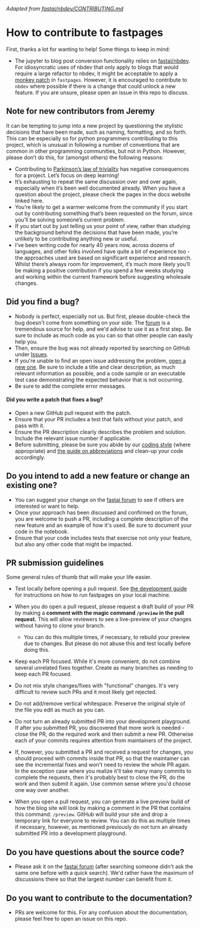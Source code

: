 _Adapted from [fastai/nbdev/CONTRIBUTING.md](https://github.com/fastai/nbdev/blob/master/CONTRIBUTING.md)_

# How to contribute to fastpages

First, thanks a lot for wanting to help! Some things to keep in mind:

- The jupyter to blog post conversion functionality relies on [fastai/nbdev](https://github.com/fastai/nbdev).  For idiosyncratic uses of nbdev that only apply to blogs that would require a large refactor to nbdev, it might be acceptable to apply a [monkey patch](https://stackoverflow.com/questions/5626193/what-is-monkey-patching) in `fastpages`.  However, it is encouraged to contribute to `nbdev` where possible if there is a change that could unlock a new feature.  If you are unsure, please open an issue in this repo to discuss.


## Note for new contributors from Jeremy

It can be tempting to jump into a new project by questioning the stylistic decisions that have been made, such as naming, formatting, and so forth. This can be especially so for python programmers contributing to this project, which is unusual in following a number of conventions that are common in other programming communities, but not in Python. However, please don’t do this, for (amongst others) the following reasons:

- Contributing to [Parkinson’s law of triviality](https://www.wikiwand.com/en/Law_of_triviality) has negative consequences for a project. Let’s focus on deep learning!
- It’s exhausting to repeat the same discussion over and over again, especially when it’s been well documented already. When you have a question about the project, please check the pages in the docs website linked here.
- You’re likely to get a warmer welcome from the community if you start out by contributing something that’s been requested on the forum, since you’ll be solving someone’s current problem.
- If you start out by just telling us your point of view, rather than studying the background behind the decisions that have been made, you’re unlikely to be contributing anything new or useful.
- I’ve been writing code for nearly 40 years now, across dozens of languages, and other folks involved have quite a bit of experience too - the approaches used are based on significant experience and research. Whilst there’s always room for improvement, it’s much more likely you’ll be making a positive contribution if you spend a few weeks studying and working within the current framework before suggesting wholesale changes.


## Did you find a bug?

* Nobody is perfect, especially not us. But first, please double-check the bug doesn't come from something on your side. The [forum](http://forums.fast.ai/) is a tremendous source for help, and we'd advise to use it as a first step. Be sure to include as much code as you can so that other people can easily help you.
* Then, ensure the bug was not already reported by searching on GitHub under [Issues](https://github.com/fastai/fastpages/issues).
* If you're unable to find an open issue addressing the problem, [open a new one](https://github.com/fastai/fastpages/issues/new). Be sure to include a title and clear description, as much relevant information as possible, and a code sample or an executable test case demonstrating the expected behavior that is not occurring.
* Be sure to add the complete error messages.

#### Did you write a patch that fixes a bug?

* Open a new GitHub pull request with the patch.
* Ensure that your PR includes a test that fails without your patch, and pass with it.
* Ensure the PR description clearly describes the problem and solution. Include the relevant issue number if applicable.
* Before submitting, please be sure you abide by our [coding style](https://docs.fast.ai/dev/style.html) (where appropriate) and [the guide on abbreviations](https://docs.fast.ai/dev/abbr.html) and clean-up your code accordingly.

## Do you intend to add a new feature or change an existing one?

* You can suggest your change on the [fastai forum](http://forums.fast.ai/) to see if others are interested or want to help. 
* Once your approach has been discussed and confirmed on the forum, you are welcome to push a PR, including a complete description of the new feature and an example of how it's used. Be sure to document your code in the notebook.
* Ensure that your code includes tests that exercise not only your feature, but also any other code that might be impacted.

## PR submission guidelines

Some general rules of thumb that will make your life easier.

* Test locally before opening a pull request. See [the development guide](_fastpages_docs/DEVELOPMENT.md) for instructions on how to run fastpages on your local machine.
* When you do open a pull request, please request a draft build of your PR by making a **comment with the magic command `/preview` in the pull request.**  This will allow reviewers to see a live-preview of your changes without having to clone your branch.
    * You can do this multiple times, if necessary, to rebuild your preview due to changes.  But please do not abuse this and test locally before doing this.

* Keep each PR focused. While it's more convenient, do not combine several unrelated fixes together. Create as many branches as needing to keep each PR focused.
* Do not mix style changes/fixes with "functional" changes. It's very difficult to review such PRs and it most likely get rejected.
* Do not add/remove vertical whitespace. Preserve the original style of the file you edit as much as you can.
* Do not turn an already submitted PR into your development playground. If after you submitted PR, you discovered that more work is needed - close the PR, do the required work and then submit a new PR. Otherwise each of your commits requires attention from maintainers of the project.
* If, however, you submitted a PR and received a request for changes, you should proceed with commits inside that PR, so that the maintainer can see the incremental fixes and won't need to review the whole PR again. In the exception case where you realize it'll take many many commits to complete the requests, then it's probably best to close the PR, do the work and then submit it again. Use common sense where you'd choose one way over another.
* When you open a pull request, you can generate a live preview build of how the blog site will look by making a comment in the PR that contains this command: `/preview`.  GitHub will build your site and drop a temporary link for everyone to review.  You can do this as multiple times if necessary, however, as mentioned previously do not turn an already submitted  PR into a development playground.

## Do you have questions about the source code?

* Please ask it on the [fastai forum](http://forums.fast.ai/) (after searching someone didn't ask the same one before with a quick search). We'd rather have the maximum of discussions there so that the largest number can benefit from it.

## Do you want to contribute to the documentation?

* PRs are welcome for this.  For any confusion about the documentation, please feel free to open an issue on this repo.
